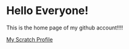 <!DOCTYPE html>
<html>
<body>
  <title>LawBreaker29</title>
<h1>Hello Everyone!</h1>
<p>This is the home page of my github account!!!!</p>
<a href="https://scratch.mit.edu/users/law_breaker">My Scratch Profile</a>
</body>
</html>

